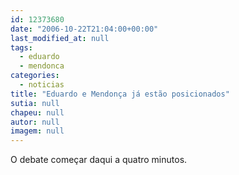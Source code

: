 ```yaml
---
id: 12373680
date: "2006-10-22T21:04:00+00:00"
last_modified_at: null
tags:
  - eduardo
  - mendonca
categories:
  - noticias
title: "Eduardo e Mendonça já estão posicionados"
sutia: null
chapeu: null
autor: null
imagem: null
---
```

<p>O debate começar daqui a quatro minutos. </p>
